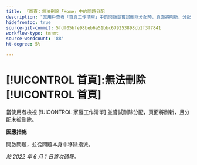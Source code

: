 ```yaml
---
title: 「首頁：無法刪除「Home」中的問題分配
description: "當用戶查看「首頁工作清單」中的問題並嘗試刪除分配時，頁面將刷新，分配未被刪除。"
hidefromtoc: true
source-git-commit: 5fdf05bfe98beb6a51bbc679253898cb1f3f7841
workflow-type: tm+mt
source-wordcount: '88'
ht-degree: 5%

---
```



# [!UICONTROL 首頁]:無法刪除 [!UICONTROL 首頁]

當使用者檢視 [!UICONTROL 家庭工作清單] 並嘗試刪除分配，頁面將刷新，且分配未被刪除。

**因應措施**

開啟問題，並從問題本身中移除指派。

_於 2022 年 6 月 1 日首次通報。_

